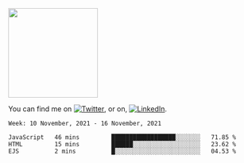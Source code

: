 <!-- ![visitors](https://visitor-badge.glitch.me/badge?page_id=page.id) -->

<img height="180em" src="https://github-readme-stats.vercel.app/api?username=alihernandez&show_icons=true&hide_border=true&&count_private=true&include_all_commits=true" />

<!-- Actual text -->

You can find me on [![Twitter][1.2]][1], or on, [![LinkedIn][2.2]][2].

<!-- Icons -->

[1.2]: http://i.imgur.com/wWzX9uB.png (twitter icon without padding)
[2.2]: https://raw.githubusercontent.com/MartinHeinz/MartinHeinz/master/linkedin-3-16.png (LinkedIn icon without padding)

<!-- Links to your social media accounts -->

[1]: https://twitter.com/phantomramen
[2]: https://www.linkedin.com/in/ali-hernandez-96b1b71a9/

<!--START_SECTION:waka-->
```text
Week: 10 November, 2021 - 16 November, 2021

JavaScript   46 mins         ██████████████████░░░░░░░   71.85 % 
HTML         15 mins         ██████░░░░░░░░░░░░░░░░░░░   23.62 % 
EJS          2 mins          █░░░░░░░░░░░░░░░░░░░░░░░░   04.53 % 
```
<!--END_SECTION:waka-->
